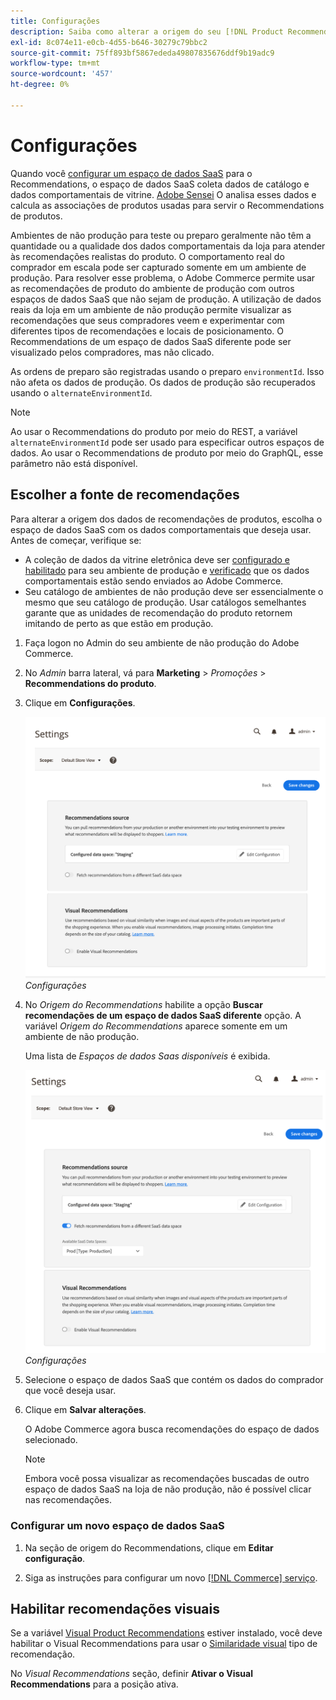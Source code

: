 ```yaml
---
title: Configurações
description: Saiba como alterar a origem do seu [!DNL Product Recommendations] dados e como ativar recomendações visuais.
exl-id: 8c074e11-e0cb-4d55-b646-30279c79bbc2
source-git-commit: 75ff893bf5867ededa49807835676ddf9b19adc9
workflow-type: tm+mt
source-wordcount: '457'
ht-degree: 0%

---
```


# Configurações

Quando você [configurar um espaço de dados SaaS](https://experienceleague.adobe.com/docs/commerce-admin/config/services/saas.html) para o Recommendations, o espaço de dados SaaS coleta dados de catálogo e dados comportamentais de vitrine. [Adobe Sensei](https://www.adobe.com/sensei.html) O analisa esses dados e calcula as associações de produtos usadas para servir o Recommendations de produtos.

Ambientes de não produção para teste ou preparo geralmente não têm a quantidade ou a qualidade dos dados comportamentais da loja para atender às recomendações realistas do produto. O comportamento real do comprador em escala pode ser capturado somente em um ambiente de produção. Para resolver esse problema, o Adobe Commerce permite usar as recomendações de produto do ambiente de produção com outros espaços de dados SaaS que não sejam de produção. A utilização de dados reais da loja em um ambiente de não produção permite visualizar as recomendações que seus compradores veem e experimentar com diferentes tipos de recomendações e locais de posicionamento. O Recommendations de um espaço de dados SaaS diferente pode ser visualizado pelos compradores, mas não clicado.

As ordens de preparo são registradas usando o preparo `environmentId`. Isso não afeta os dados de produção. Os dados de produção são recuperados usando o `alternateEnvironmentId`.

>[!NOTE]
>
>Ao usar o Recommendations do produto por meio do REST, a variável `alternateEnvironmentId` pode ser usado para especificar outros espaços de dados. Ao usar o Recommendations de produto por meio do GraphQL, esse parâmetro não está disponível.

## Escolher a fonte de recomendações

Para alterar a origem dos dados de recomendações de produtos, escolha o espaço de dados SaaS com os dados comportamentais que deseja usar. Antes de começar, verifique se:

- A coleção de dados da vitrine eletrônica deve ser [configurado e habilitado](install-configure.md) para seu ambiente de produção e [verificado](verify.md) que os dados comportamentais estão sendo enviados ao Adobe Commerce.
- Seu catálogo de ambientes de não produção deve ser essencialmente o mesmo que seu catálogo de produção. Usar catálogos semelhantes garante que as unidades de recomendação do produto retornem imitando de perto as que estão em produção.

1. Faça logon no Admin do seu ambiente de não produção do Adobe Commerce.

1. No _Admin_ barra lateral, vá para **Marketing** > _Promoções_ > **Recommendations do produto**.

1. Clique em **Configurações**.

   ![configurações de recomendação do produto](assets/settings.png)
   _Configurações_

1. No _Origem do Recommendations_ habilite a opção **Buscar recomendações de um espaço de dados SaaS diferente** opção. A variável _Origem do Recommendations_ aparece somente em um ambiente de não produção.

   Uma lista de _Espaços de dados Saas disponíveis_ é exibida.

   ![configurações de recomendação do produto](assets/settings-select-saas.png)
   _Configurações_

1. Selecione o espaço de dados SaaS que contém os dados do comprador que você deseja usar.

1. Clique em **Salvar alterações**.

   O Adobe Commerce agora busca recomendações do espaço de dados selecionado.

   >[!NOTE]
   >
   > Embora você possa visualizar as recomendações buscadas de outro espaço de dados SaaS na loja de não produção, não é possível clicar nas recomendações.

### Configurar um novo espaço de dados SaaS

1. Na seção de origem do Recommendations, clique em **Editar configuração**.

1. Siga as instruções para configurar um novo [[!DNL Commerce] serviço](/help/landing/saas.md).

## Habilitar recomendações visuais

Se a variável [Visual Product Recommendations](install-configure.md) estiver instalado, você deve habilitar o Visual Recommendations para usar o [Similaridade visual](type.md#visualsim) tipo de recomendação.

No _Visual Recommendations_ seção, definir **Ativar o Visual Recommendations** para a posição ativa.

